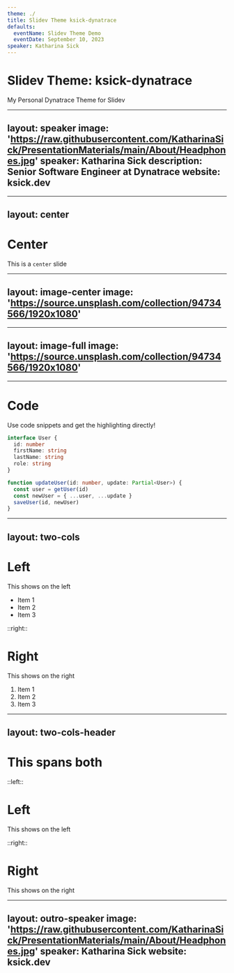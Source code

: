```yaml
---
theme: ./
title: Slidev Theme ksick-dynatrace
defaults:
  eventName: Slidev Theme Demo
  eventDate: September 10, 2023
speaker: Katharina Sick
---
```


# Slidev Theme: ksick-dynatrace

My Personal Dynatrace Theme for Slidev

---
layout: speaker
image: 'https://raw.githubusercontent.com/KatharinaSick/PresentationMaterials/main/About/Headphones.jpg'
speaker: Katharina Sick
description: Senior Software Engineer at Dynatrace
website: ksick.dev
---

---
layout: center
---

# Center

This is a `center` slide

---
layout: image-center
image: 'https://source.unsplash.com/collection/94734566/1920x1080'
---

---
layout: image-full
image: 'https://source.unsplash.com/collection/94734566/1920x1080'
---


---

# Code

Use code snippets and get the highlighting directly!

```ts
interface User {
  id: number
  firstName: string
  lastName: string
  role: string
}

function updateUser(id: number, update: Partial<User>) {
  const user = getUser(id)
  const newUser = { ...user, ...update }
  saveUser(id, newUser)
}
```

---
layout: two-cols
---

# Left

This shows on the left

- Item 1
- Item 2
- Item 3

::right::

# Right

This shows on the right

1. Item 1
2. Item 2
3. Item 3

---
layout: two-cols-header
---

# This spans both

::left::

# Left

This shows on the left

::right::

# Right

This shows on the right

---
layout: outro-speaker
image: 'https://raw.githubusercontent.com/KatharinaSick/PresentationMaterials/main/About/Headphones.jpg'
speaker: Katharina Sick
website: ksick.dev
---
